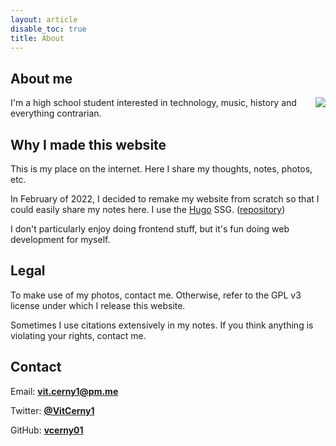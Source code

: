 ```yaml
---
layout: article
disable_toc: true
title: About
---
```


## About me
<img src="/images/main/me.png" style="float:right; max-width: 140px">

I'm a high school student interested in technology, music, history and everything contrarian.

## Why I made this website

This is my place on the internet. Here I share my thoughts, notes, photos, etc. 

In February of 2022, I decided to remake my website from scratch so that I could easily share my notes here. I use the [Hugo](https://gohugo.io/) SSG. ([repository](https://github.com/vcerny01/website))

I don't particularly enjoy doing frontend stuff, but it's fun doing web development for myself.

## Legal

To make use of my photos, contact me. Otherwise, refer to the GPL v3 license under which I release this website.

Sometimes I use citations extensively in my notes. If you think anything is violating your rights, contact me. 

## Contact

Email: **vit.cerny1@pm.me**

Twitter: **[@VitCerny1](https://twitter.com/VitCerny1)**

GitHub: **[vcerny01](https://github.com/vcerny01)**